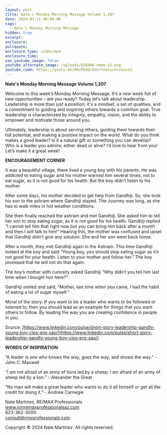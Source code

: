 ```yaml
---
layout: post
title: Nate's Monday Morning Message Volume 1,207
date: 2024-03-11 00:00:00
tags:
  - Nate's Monday Morning Message
hidden: true
excerpt:
enclosure:
pullquote:
enclosure_type: video/mp4
enclosure_time:
use_youtube_image: false
youtube_alternate_image: /uploads/020406-nmmm-v1.png
youtube_code: https://youtu.be/R0cPEmQlE5k?feature=shared
---
```

**Nate's Monday Morning Message Volume 1,207**

Welcome to this week’s Monday Morning Message. It’s a new week full of new opportunities – are you ready? Today let’s talk about leadership. Leadership is more than just a position; it's a mindset, a set of qualities, and a commitment to guiding and inspiring others towards a common goal. True leadership is characterized by integrity, empathy, vision, and the ability to empower and motivate those around you.

Ultimately, leadership is about serving others, guiding them towards their full potential, and making a positive impact on the world. What do you think makes a good leader? Is it a natural gift or something you can develop? Who is a leader you admire, either dead or alive? I’d love to hear from you! Let’s make it a great week!

**ENCOURAGEMENT CORNER**&nbsp;

It was a beautiful village, there lived a young boy with his parents. He was addicted to eating sugar and his mother warned him several times, not to eat sugar, as it is not good for his health. But the boy didn’t listen to his mother.

After some days, his mother decided to get help from Gandhiji. So, she took his son to the ashram where Gandhiji stayed. The Journey was long, as she has to walk miles in hot weather conditions.

She then finally reached the ashram and met Gandhiji. She asked him to tell her son to stop eating sugar, as it is not good for his health. Gandhiji replied “I cannot tell him that right now but you can bring him back after a month and then I will talk to him!” Hearing this, the mother was confused and upset that Gandhiji didn’t give any solution. She and her son went back home.

After a month, they met Gandhiji again in the Ashram. This time Gandhiji looked at the boy and said “Young boy, you should stop eating sugar as it’s not good for your health. Listen to your mother and follow her.” The boy promised that he will not do that again.

The boy’s mother with curiosity asked Gandhiji “Why didn’t you tell him last time when I bought him here?”

Gandhiji smiled and said, “Mother, last time when you came, I had the habit of eating a lot of sugar myself.”

Moral of the story: If you want to be a leader who wants to be followed or listened to, then you should lead as an example for things that you want others to follow. By leading the way you are creating confidence in people in you.

Source: [https://www.linkedin.com/pulse/short-story-leadership-gandhi-young-boy-cips-erp-sap/](https://www.linkedin.com/pulse/short-story-leadership-gandhi-young-boy-cips-erp-sap/)

**WORDS OF INSPIRATION**

“A leader is one who knows the way, goes the way, and shows the way.” - John C. Maxwell

“I am not afraid of an army of lions led by a sheep; I am afraid of an army of sheep led by a lion.” - Alexander the Great

“No man will make a great leader who wants to do it all himself or get all the credit for doing it.” - Andrew Carnegie

Nate Martinez, RE/MAX Professionals<br>www.joinremaxprofessionalsaz.com<br>623-362-3000<br>consult@rmxprofessionals.com

Copyright © 2024 Nate Martinez. All rights reserved.